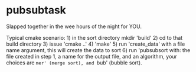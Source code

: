 # pubsubtask

Slapped together in the wee hours of the night for YOU.

Typical cmake scenario:
	1) in the sort directory mkdir 'build'
	2) cd to that build directory
	3) issue 'cmake ..'
	4) 'make'
	5) run 'create_data' with a file name argument, this will create the data to sort
	6) run 'pubsubsort with: the file created in step 1, a name for the output file,
		and an algorithm, your choices are `mer' (merge sort), and `bub' (bubble sort).
